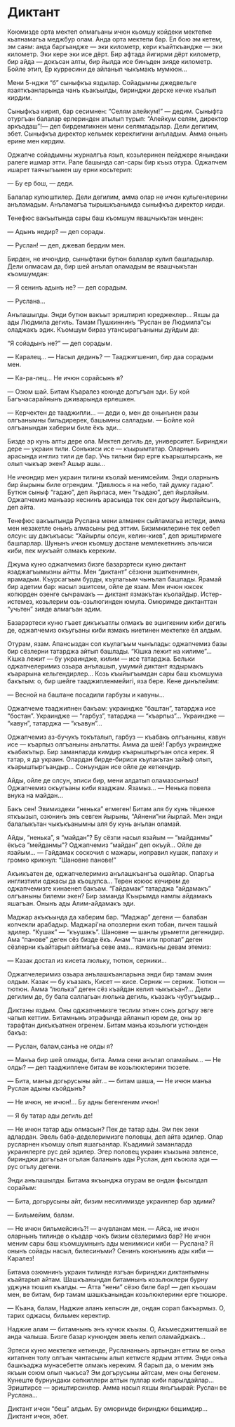 # Диктант

Коюмизде орта мектеп олмагьаны ичюн кьомшу койдеки мектепке кьатнамагьа меджбур олам.
Анда орта мектепи бар.
Ел бою эм кетем, эм саям: анда баргьандже — эки километр, кери къайткъандже — эки километр.
Эки кере эки исе дёрт.
Бир афтада йигирми дёрт километр, бир айда — докъсан алты, бир йылда исе бинъден зияде километр.
Бойле этип, Ер курресини де айланып чыкъмакъ мумкюн...

Мени 5-нджи “б” сыныфкъа яздылар.
Сойадымны джедвельге язаяткъанларында чанъ къакъылды, биринджи дерске кечке къалып кирдим.

Сыныфкъа кирип, бар сесимнен: “Селям алейкум!” — дедим.
Сыныфта отургъан балалар ерлеринден атылып турып: “Алейкум селям, директор аркъадаш”!— деп бирдемликнен мени селямладылар.
Дели дегилим, эбет.
Сыныфкъа директор кельмек кереклигини анъладым.
Амма онынъ ерине мен кирдим.

Оджапче сойадымны журналгъа язып, козьлеринен пейджере янындаки ралеге ишмар этти.
Рале башында сап-сары бир къыз отура.
Оджапчем ишарет таячыгъынен шу ерни косьтерип:

— Бу ер бош, — деди.

Балалар кулюштилер.
Дели дегилим, амма олар не ичюн кульгенлерини анъламадым.
Анъламагъа тырышкъанымда сыныфкъа директор кирди.

Тенефюс вакъытында сары баш къомшум явашчыкътан менден:

— Адынъ недир?
— деп сорады.

— Руслан!
— деп, джевап бердим мен.

Бирден, не ичюндир, сыныфтаки бутюн балалар кулип башладылар.
Дели олмасам да, бир шей анълап оламадым ве явашчыкътан къомшумдан:

— Я сенинъ адынъ не?
— деп сорадым.

— Руслана...

Анълашылды.
Энди бутюн вакъыт эриштирип юреджеклер...
Яхшы да ады Людмила дегиль.
Тамам Пушкиннинъ “Руслан ве Людмила”сы оладжакъ эдик.
Къомшум бираз утансырагъаныны дуйдым да:

“Я сойадынъ не?” — деп сорадым.

— Каралец...
— Насыл дединъ?
— Тааджигшенип, бир даа сорадым мен.

— Ка-ра-лец...
Не ичюн сорайсынъ я?

— Озюм шай.
Битам Къаралез коюнде догъгъан эди.
Бу кой Багъчасарайнынъ дживарында ерлешкен.

— Керчектен де тааджипли...
— деди о, мен де онынънен разы олгъанымны бильдиререк, башымны салладым.
— Бойле кой олгъанындан хаберим биле ёкъ эди...

Бизде эр кунь алты дере ола.
Мектеп дегиль де, университет.
Биринджи дере — украин тили.
Сонъкиси исе — къырымтатар.
Оларнынъ арасында инглиз тили де бар.
Учь тильни бир ерге къарыштырсанъ, не олып чыкъар экен?
Ашыр ашы...

Не ичюндир мен украин тилини къолай менимсейим.
Энди оларнынъ бир йырыны биле огрендим.
“Дивлюсь я на небо, тай думку гадаю”.
Бутюн сыныф “гадаю”, деп йырласа, мен “гьадаю”, деп йырлайым.
Оджапчемиз манъаэр кеснинъ арасында тек сен догъру йырлайсынъ, деп айта.

Тенефюс вакъытында Руслана мени алманен сыйламагьа истеди, амма мен незакетле онынъ алмасыны ред эттим.
Бизимкилерине тек себеп олсун: шу дакъкъасы: “Хайырлы олсун, келин-киев”, деп эриштирмеге башларлар.
Шунынъ ичюн къомшу достане мемлекетнинъ эльчиси киби, пек мукъайт олмакъ кереким.

Джума куню оджапчемиз бизге базарзртеси куню диктант язаджагъымызны айтты.
Мен “диктант” сёзюни эшиткенимнен, ярамадым.
Къурсагъым бурды, къулагьым чынълап башлады.
Ярамай бир адетим бар: насыл эшитсем, ойле де язам.
Мен ичюн юксек копюрден озенге сычрамакъ — диктант язмакътан къолайдыр.
Истер-истемез, козьлерим озь-озьлюгинден юмула.
Омюримде диктанттан “учьтен” зияде алмагъан эдим.

Базарэртеси куню гъает дикъкъатлы олмакъ ве эшигкеним киби дегиль де, оджапчемиз окъугьаны киби язмакъ ниетинен мектепке ёл алдым.

Отурам, язам.
Апансыздан сол къулагъым чынълады: оджапчемиз базы бир сёзлерни татарджа айтып башлады.
“Кішка лежит на килиме”...
Кішка лежит — бу украиндже, килим — исе татарджа.
Бельки оджапчелеримиз озьара анълашып, умумий диктант яздырмакъ къарарына кельгендирлер...
Козь къыйыгъымдан сары баш къомшума бакътым: о, бир шейге тааджипленмейигі, яза бере.
Кене динълейим:

— Весной на баштане посадили гарбузы и кавуны...

Оджапчеме тааджипнен бакъам: украиндже “баштан”, татарджа исе “бостан”.
Украиндже — “гарбуз”, татарджа — “къарпыз”...
Украиндже — “кавун”, татарджа — “къавун”...

Оджапчемиз аз-бучукъ токъталып, гарбуз — къабакь олгъаныны, кавун исе — къарпыз олгъаныны анълатты.
Амма да шей!
Гарбуз украиндже къабакътыр.
Бир заманларда кимдир къарыштыргъан олса керек.
Я татар, я да украин.
Олардан бирде-бириси къулакътан зайыф олып, къарыштыргъандыр...
Сонъундан исе ойле де кеткендир.

Айды, ойле де олсун, эписи бир, мени алдатып оламазсынъыз!
Оджапчемиз окъугьаны киби язаджам.
Язамыз...
— Ненька повела внука на майдан...

Бакъ сен!
Эвимиздеки “ненька” егмеген!
Битам аля бу кунь тёшекке яткъызып, озюнинъ энъ севген йырыны, “Айнени”ни йырлай.
Мен энди балалыкътан чыкъкъанымны аля бу кунь анълан оламай.

Айды, “ненька”, я “майдан”?
Бу сёзпи насыл язайым — “майданмы” ёкъса “мейданмы”?
Оджапчемиз “майдан” деп окъуй...
Ойле де язайым...
— Гайдамак соскочил с мажары, иоправил кушак, папаху и громко крикнул: “Шановне панове!”

Акъикъатен де, оджапчелеримиз анълашкъангъа ошайлар.
Оларгьа инглизтили оджасы да къошулса...
Терен кокюс кечирем де оджапчемизге кинаенеп бакъам.
“Гайдамак” татарджа “айдамакъ” олгъаныны билеми экен?
Бир заманда Къырымда намлы айдамакъ яшагъан.
Онынъ ады Алим-айдамакъ эди.

Маджар акъкъында да хаберим бар.
“Маджар” дегени — балабан копчекли арабадыр.
Маджарі'на опозлерни екип тобан, пичен ташый эдилер.
“Кушак” — “къушакъ”.
Шановне — шанлы урьметли дегенидир.
Ама “панове” деген сёз бизде ёкъ.
Анам “пан или пропал” деген сёзлерни къайтарып айтмагьа севе ама... язмакъны девам этемиз:

— Казак достал из кисета люльку, тютюн, серники...

Оджапчелеримиз озьара анълашкъанларына энди бир тамам эмин олдым.
Казак — бу къазакъ, Кисет — кисе.
Серник — серник.
Тютюн — тютюн.
Амма “люлька” деген сёз къайдан келип чыкъкъан?...
Дели дегилим де, бу бала саллагьан люлька дегиль, къазакъ чубугъыдыр...

Диктаны яздым.
Оны оджапчемизге теслим эткен сонъ догъру эвге чапып кеттим.
Битамнынъ этрафында айланып юрем де, оны эр тарафтан дикъкъатнен огренем.
Битам манъа козьлюги устюнден бакъа:

— Руслан, балам,санъа не олды я?

— Манъа бир шей олмады, бита.
Амма сени анълап оламайым...
— Не олды?
— деп тааджиплене битам ве козьлюклерини тюзете.

— Бита, манъа догьрусыны айт...
— битам шаша, — Не ичюн манъа Руслан адыны къойдынъ?

— Не ичюн, не ичюн!...
Бу адны бегенгеним ичюн!

— Я бу татар ады дегиль де!

— Не ичюн татар ады олмасын?
Пек де татар ады.
Эм пек зеки адлардан.
Эвель баба-деделеримизге половцы, деп айта эдилер.
Олар русларнен къомшу олып яшагьанлар.
Къадимий заманларда украинлерге рус дей эдилер.
Эгер половец украин къызына эвленсе, биринджи догъгьан огълан баланынъ ады Руслан, деп къоюла эди — рус огълу дегени.

Энди анълашылды.
Битама якъынджа отурам ве ондан фысылдап сорайым:

— Бита, догьрусыны айт, бизим несилимизде украинлер бар эдими?

— Бильмейим, балам.

— Не ичюн бильмейсинъ?!
— ачувланам мен.
— Айса, не ичюн оларнынъ тилинде о къадар чокъ бизим сёзлеримиз бар?
Не ичюн меним сары баш къомшумнынъ ады менимкиси киби — Руслана?
Я онынъ сойады насыл, билесинъми?
Сенинъ коюнънинъ ады киби — Каралез!

Битама озюмнинъ украин тилинде язгъан биринджи диктантымны къайтарып айтам.
Шашкъанындан битамнынъ козьлюклери бурну уджуна тюшип къалды.
— Атта “нени” сёзю биле бар!
— деп къошам мен, ве битам, бир тамам шашкъанындан козьлюклерини ерге тюшюре.

— Къана, балам, Наджие аланъ кельсин де, ондан сорап бакъармыз.
О, тарих оджасы, бильмек керектир.

Наджие алам — битамнынъ энъ кучюк къызы.
О, Акъмесджиттеяшай ве анда чалыша.
Бизге базар кунюнден эвель келип оламайджакъ...

Эртеси куню мектепке кеткенде, Руслананынъ артындан еттим ве онъа китапнен толу олгъан чантасыны алып кетмсге ярдым эттим.
Энди онъа башкъаджа мунасебетте олмакъ кереким.
Я барып да, о меним энъ якъын союм олып чыкъса?
Эм догърусыны айтсам, мен оны бегенем.
Кунеште бурнундаки сепкиллери алтын пуллар киби парылдайлар...
Эриштирсе — эриштирсинлер.
Амма насыл яхшы янъгъырай: Руслан ве Руслана...

Диктант ичюн “беш” алдым.
Бу омюримде биринджи бешимдир...
Диктант ичюн, эбет.
